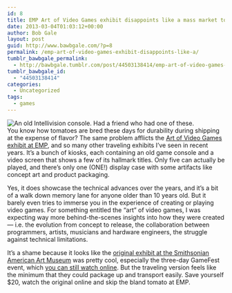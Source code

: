 ```yaml
---
id: 8
title: EMP Art of Video Games exhibit disappoints like a mass market tomato
date: 2013-03-04T01:03:12+00:00
author: Bob Gale
layout: post
guid: http://www.bawbgale.com/?p=8
permalink: /emp-art-of-video-games-exhibit-disappoints-like-a/
tumblr_bawbgale_permalink:
  - http://bawbgale.tumblr.com/post/44503138414/emp-art-of-video-games-exhibit-disappoints-like-a
tumblr_bawbgale_id:
  - "44503138414"
categories:
  - Uncategorized
tags:
  - games
---
```

![An old Intellivision console. Had a friend who had one of these.](http://media.tumblr.com/73c5cca473c1db901404589b1a956c69/tumblr_inline_mj42la6wb41qz4rgp.jpg)  
You know how tomatoes are bred these days for durability during shipping at the expense of flavor? The same problem afflicts the [Art of Video Games exhibit at EMP](http://www.empmuseum.org/at-the-museum/current-exhibits/the-art-of-video-games.aspx), and so many other traveling exhibits I&#8217;ve seen in recent years. It&#8217;s a bunch of kiosks, each containing an old game console and a video screen that shows a few of its hallmark titles. Only five can actually be played, and there&#8217;s only one (ONE!) display case with some artifacts like concept art and product packaging.

Yes, it does showcase the technical advances over the years, and it&#8217;s a bit of a walk down memory lane for anyone older than 10 years old. But it barely even tries to immerse you in the experience of creating or playing video games. For something entitled the &#8220;art&#8221; of video games, I was expecting way more behind-the-scenes insights into how they were created &#8212; i.e. the evolution from concept to release, the collaboration between programmers, artists, musicians and hardware engineers, the struggle against technical limitations.

It&#8217;s a shame because it looks like the [original exhibit at the Smithsonian American Art Museum](http://americanart.si.edu/exhibitions/archive/2012/games/) was pretty cool, especially the three-day GameFest event, which [you can still watch online](http://americanart.si.edu/multimedia/webcasts/). But the traveling version feels like the minimum that they could package up and transport easily. Save yourself $20, watch the original online and skip the bland tomato at EMP.